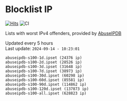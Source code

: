 # Blocklist IP

[![Hits](https://hits.seeyoufarm.com/api/count/incr/badge.svg?url=https%3A%2F%2Fgithub.com%2Fborestad%2Fblocklist-ip%2F&count_bg=%2379C83D&title_bg=%23555555&icon=&icon_color=%23E7E7E7&title=hits&edge_flat=false)](https://hits.seeyoufarm.com)  ![CI](https://img.shields.io/github/workflow/status/borestad/blocklist-ip/CI?style=flat-square)

Lists with worst IPv4 offenders, provided by [AbuseIPDB](https://www.abuseipdb.com/)

<!-- FOOTER-PLACEHOLDER -->
Updated every 5 hours<br>
Last update: `2024-09-14 - 10:23:01`
```
abuseipdb-s100-1d.ipset (24376 ip)
abuseipdb-s100-2d.ipset (28526 ip)
abuseipdb-s100-3d.ipset (31648 ip)
abuseipdb-s100-7d.ipset (38973 ip)
abuseipdb-s100-30d.ipset (60298 ip)
abuseipdb-s100-60d.ipset (85581 ip)
abuseipdb-s100-90d.ipset (114862 ip)
abuseipdb-s100-120d.ipset (137873 ip)
abuseipdb-s100-all.ipset (628823 ip)
```
